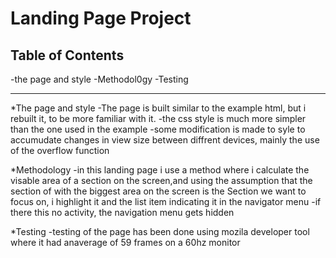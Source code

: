 # Landing Page Project

## Table of Contents
-the page and style
-Methodol0gy
-Testing

---------------------------------------------------------------------------------------------------------------------------------------------------------------------
*The page and style
-The page is built similar to the example html, but i rebuilt it, to be more familiar with it.
-the css style is much more simpler than the one used in the example
-some modification is made to syle to accumudate changes in view size between diffrent devices, mainly the use of the overflow function 

*Methodology
-in this landing page i use a method where i calculate the visable area of a section on the screen,and using the assumption 
that the section of with the biggest area on the screen is the Section we want to focus on, i highlight it and the list item indicating it in the navigator menu
-if there this no activity, the navigation menu gets hidden

*Testing
-testing of the page has been done using mozila developer tool where it had anaverage of 59 frames on a 60hz monitor
